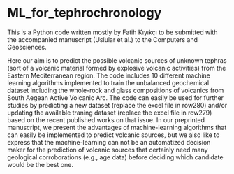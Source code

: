 # ML_for_tephrochronology 
This is a Python code written mostly by Fatih Kıyıkçı to be submitted with the accompanied manuscript (Uslular et al.) to the Computers and Geosciences.

Here our aim is to predict the possible volcanic sources of unknown tephras (sort of a volcanic material formed by explosive volcanic activities) from the Eastern Mediterranean region. The code includes 10 different machine learning algorithms implemented to train the unbalanced geochemical dataset including the whole-rock and glass compositions of volcanics from South Aegean Active Volcanic Arc. The code can easily be used for further studies by predicting a new dataset (replace the excel file in row280) and/or updating the available traning dataset (replace the excel file in row279) based on the recent published works on that issue. In our preprinted manuscript, we present the advantages of machine-learning algorithms that can easily be implemented to predict volcanic sources, but we also like to express that the machine-learning can not be an automatized decision maker for the prediction of volcanic sources that certainly need many geological corroborations (e.g., age data) before deciding which candidate would be the best one.  
